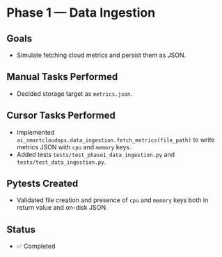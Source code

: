 # Phase 1 — Data Ingestion

## Goals
- Simulate fetching cloud metrics and persist them as JSON.

## Manual Tasks Performed
- Decided storage target as `metrics.json`.

## Cursor Tasks Performed
- Implemented `ai_smartcloudops.data_ingestion.fetch_metrics(file_path)` to write metrics JSON with `cpu` and `memory` keys.
- Added tests `tests/test_phase1_data_ingestion.py` and `tests/test_data_ingestion.py`.

## Pytests Created
- Validated file creation and presence of `cpu` and `memory` keys both in return value and on-disk JSON.

## Status
- ✅ Completed
